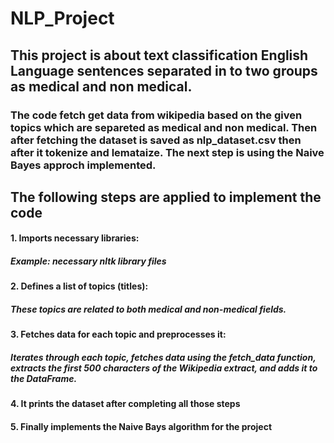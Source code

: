 # NLP_Project
<h2>This project is about text classification English Language sentences separated in to two groups as medical and non medical.</h2>
<h3>The code fetch get data from wikipedia based on the given topics which are separeted as medical and non medical. Then after fetching the dataset is saved as nlp_dataset.csv then after it tokenize and lemataize. The next step is using the Naive Bayes approch implemented.</h3>
<h2>The following steps are applied to implement the code</h2>
<h4>1. Imports necessary libraries:
      <h5>Example: necessary nltk library files</h5> </h4>
<h4>2. Defines a list of topics (titles):
      <h5>These topics are related to both medical and non-medical fields.</h5></h4>
<h4>3. Fetches data for each topic and preprocesses it:
      <h5>Iterates through each topic, fetches data using the fetch_data function, extracts the first 500 characters of the Wikipedia extract, and adds it to the DataFrame.</h5></h4>
<h4>4. It prints the dataset after completing all those steps</h4>
<h4>5. Finally implements the Naive Bays algorithm for the project</h4>
